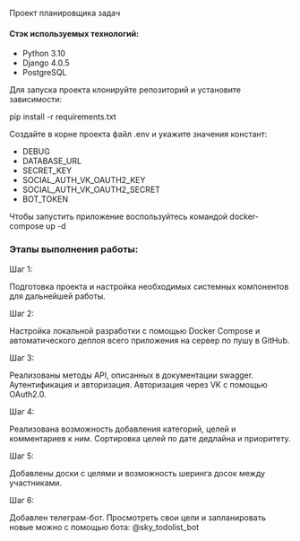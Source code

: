 Проект планировщика задач

#### Стэк используемых технологий:

* Python 3.10
* Django 4.0.5
* PostgreSQL

Для запуска проекта клонируйте репозиторий и установите зависимости:

pip install -r requirements.txt

Создайте в корне проекта файл .env и укажите значения констант:

* DEBUG
* DATABASE_URL
* SECRET_KEY
* SOCIAL_AUTH_VK_OAUTH2_KEY
* SOCIAL_AUTH_VK_OAUTH2_SECRET
* BOT_TOKEN

Чтобы запустить приложение воспользуйтесь командой docker-compose up -d

### Этапы выполнения работы:

Шаг 1:

Подготовка проекта и настройка необходимых системных компонентов для дальнейшей работы.

Шаг 2:

Настройка локальной разработки с помощью Docker Compose и автоматического деплоя всего приложения на сервер по пушу в
GitHub.

Шаг 3:

Реализованы методы API, описанных в документации swagger. Аутентификация и авторизация. Авторизация через VK с помощью
OAuth2.0.

Шаг 4:

Реализована возможность добавления категорий, целей и комментариев к ним. Сортировка целей по дате дедлайна и
приоритету.

Шаг 5:

Добавлены доски с целями и возможность шеринга досок между участниками.

Шаг 6:

Добавлен телеграм-бот. Просмотреть свои цели и запланировать новые можно с помощью бота: @sky_todolist_bot
